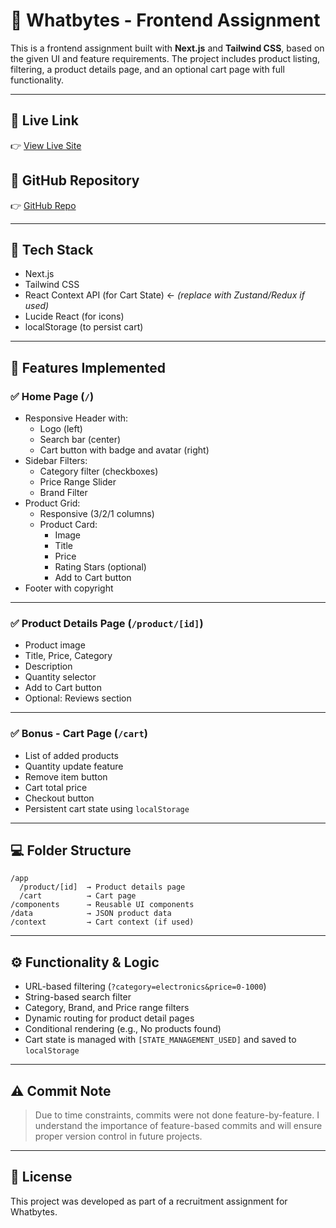 
# 🛒 Whatbytes - Frontend Assignment

This is a frontend assignment built with **Next.js** and **Tailwind CSS**, based on the given UI and feature requirements. The project includes product listing, filtering, a product details page, and an optional cart page with full functionality.

---

## 🔗 Live Link
👉 [View Live Site](https://whatbyte-h4e8.vercel.app/?category=All&price=0-36)

## 🧾 GitHub Repository
👉 [GitHub Repo](https://github.com/Dipto842/Whatbyte)

---

## 🧰 Tech Stack

- Next.js
- Tailwind CSS
- React Context API (for Cart State) ← *(replace with Zustand/Redux if used)*
- Lucide React (for icons)
- localStorage (to persist cart)

---

## 📁 Features Implemented

### ✅ Home Page (`/`)

- Responsive Header with:
  - Logo (left)
  - Search bar (center)
  - Cart button with badge and avatar (right)
- Sidebar Filters:
  - Category filter (checkboxes)
  - Price Range Slider
  - Brand Filter
- Product Grid:
  - Responsive (3/2/1 columns)
  - Product Card:
    - Image
    - Title
    - Price
    - Rating Stars (optional)
    - Add to Cart button
- Footer with copyright

---

### ✅ Product Details Page (`/product/[id]`)

- Product image
- Title, Price, Category
- Description
- Quantity selector
- Add to Cart button
- Optional: Reviews section

---

### ✅ Bonus - Cart Page (`/cart`)

- List of added products
- Quantity update feature
- Remove item button
- Cart total price
- Checkout button
- Persistent cart state using `localStorage`

---

## 💻 Folder Structure

```
/app
  /product/[id]  → Product details page
  /cart          → Cart page
/components      → Reusable UI components
/data            → JSON product data
/context         → Cart context (if used)
```

---

## ⚙️ Functionality & Logic

- URL-based filtering (`?category=electronics&price=0-1000`)
- String-based search filter
- Category, Brand, and Price range filters
- Dynamic routing for product detail pages
- Conditional rendering (e.g., No products found)
- Cart state is managed with `[STATE_MANAGEMENT_USED]` and saved to `localStorage`

---

## ⚠️ Commit Note

> Due to time constraints, commits were not done feature-by-feature. I understand the importance of feature-based commits and will ensure proper version control in future projects.

---

## 📜 License

This project was developed as part of a recruitment assignment for Whatbytes.

